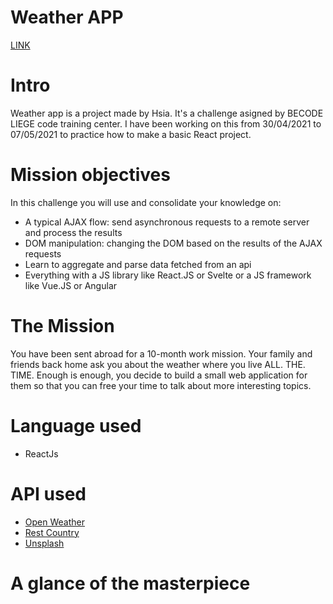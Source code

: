 # Weather APP
[LINK](LINK)

# Intro
Weather app is a project made by Hsia. It's a challenge asigned by BECODE LIEGE code training center. I have been working on this from 30/04/2021 to 07/05/2021 to practice how to make a basic React project.

# Mission objectives

In this challenge you will use and consolidate your knowledge on:

- A typical AJAX flow: send asynchronous requests to a remote server and process the results
- DOM manipulation: changing the DOM based on the results of the AJAX requests
- Learn to aggregate and parse data fetched from an api
- Everything with a JS library like React.JS or Svelte or a JS framework like Vue.JS or Angular

# The Mission

You have been sent abroad for a 10-month work mission. Your family and friends back home ask you about the weather where you live ALL. THE. TIME.
Enough is enough, you decide to build a small web application for them so that you can free your time to talk about more interesting topics.

# Language used
- ReactJs

# API used
- [Open Weather](https://openweathermap.org/forecast5)
- [Rest Country](https://restcountries.eu/)
- [Unsplash](https://unsplash.com/developers)


# A glance of the masterpiece

